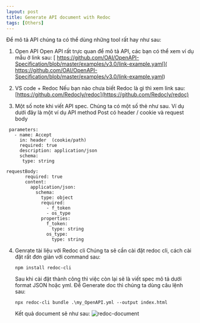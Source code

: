 ```yaml
---
layout: post
title: Generate API document with Redoc
tags: [Others]
---
```


Để mô tả API chúng ta có thể dùng những tool rất hay như sau:
1. Open API 
   Open API rất trực quan để mô tả API, các bạn có thể xem ví dụ mẫu ở link sau: [ https://github.com/OAI/OpenAPI-Specification/blob/master/examples/v3.0/link-example.yaml]( https://github.com/OAI/OpenAPI-Specification/blob/master/examples/v3.0/link-example.yaml)

2. VS code + Redoc
  Nếu bạn nào chưa biết Redoc là gì thì xem link sau: [https://github.com/Redocly/redoc](https://github.com/Redocly/redoc)
   

3. Một số note khi viết API spec. Chúng ta có một số thẻ như sau. Ví dụ dưới đây là một ví dụ API method Post có header / cookie và request body 
~~~~
 parameters:
   - name: Accept 
     in: header  (cookie/path)
     required: true
     description: application/json
     schema: 
      type: string
 ~~~~  
 
 ~~~~
 requestBody:
        required: true
        content:
          application/json:
            schema:
              type: object 
              required:
                - f_token
                - os_type
              properties:
                f_token:
                  type: string
                os_type:
                  type: string

 ~~~~

4. Genrate tài liệu với Redoc cli 
   Chúng ta sẽ cần cài đặt redoc cli, cách cài đặt rất đơn giản với command sau: 
   ~~~~
   npm install redoc-cli
   ~~~~
   Sau khi cài đặt thành công thì việc còn lại sẽ là viết spec mô tả dưới format JSON hoặc yml.
   Để Generate doc thì chúng ta dùng câu lệnh sau: 
   ~~~~
   npx redoc-cli bundle .\my_OpenAPI.yml --output index.html
   ~~~~
   Kết quả document sẽ như sau:
   ![redoc-document](https://raw.githubusercontent.com/Redocly/redoc/master/demo/redoc-demo.png "Redoc-document")


